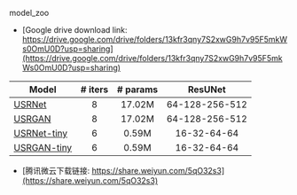 model_zoo

* [Google drive download link: https://drive.google.com/drive/folders/13kfr3qny7S2xwG9h7v95F5mkWs0OmU0D?usp=sharing](https://drive.google.com/drive/folders/13kfr3qny7S2xwG9h7v95F5mkWs0OmU0D?usp=sharing)

|Model|# iters|# params|ResUNet|
|---|:--:|:---:|:---:|
|[USRNet](https://drive.google.com/file/d/1qz8aaYOAMhoKn07VppFjRsDflYpxeVmz/view?usp=sharing)     | 8 | 17.02M |64-128-256-512|
|[USRGAN](https://drive.google.com/file/d/1R5HKJzHJmou-3iUYd4cNLSyMeWXSOmD4/view?usp=sharing)     | 8 | 17.02M |64-128-256-512|
|[USRNet-tiny](https://drive.google.com/file/d/1xPN26OW5YBN9-5QfK2BGnaovSutH7fLX/view?usp=sharing)| 6 | 0.59M  |16-32-64-64   |
|[USRGAN-tiny](https://drive.google.com/file/d/1U4BV42Qf0dtBOVbhUNRay6di3j_ioZVM/view?usp=sharing)| 6 | 0.59M  |16-32-64-64   |


* [腾讯微云下载链接: https://share.weiyun.com/5qO32s3](https://share.weiyun.com/5qO32s3)
